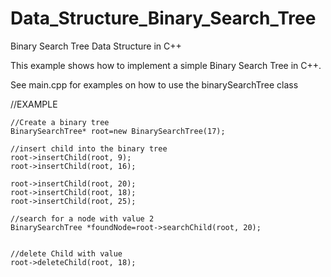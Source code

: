 Data_Structure_Binary_Search_Tree
=================================

Binary Search Tree Data Structure in C++

This example shows how to implement a simple Binary Search Tree in C++.

See main.cpp for examples on how to use the binarySearchTree class

//EXAMPLE

	//Create a binary tree
	BinarySearchTree* root=new BinarySearchTree(17);
    
    //insert child into the binary tree
    root->insertChild(root, 9);
    root->insertChild(root, 16);
    
    root->insertChild(root, 20);
    root->insertChild(root, 18);
    root->insertChild(root, 25);
    
    //search for a node with value 2
    BinarySearchTree *foundNode=root->searchChild(root, 20);
    
    
    //delete Child with value
    root->deleteChild(root, 18);